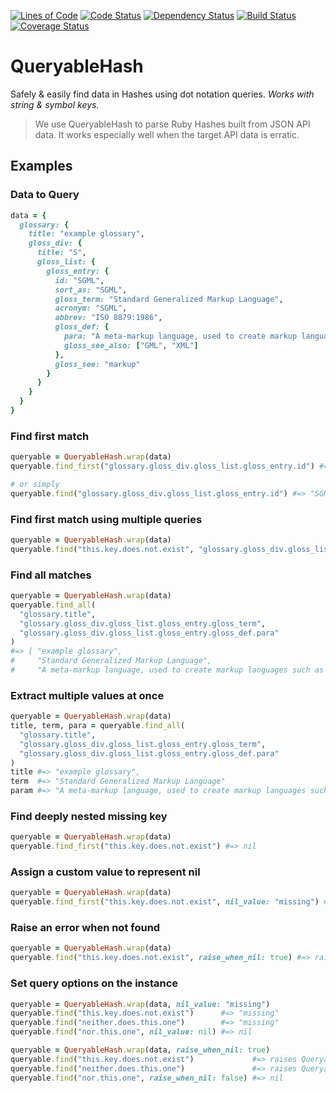 [![Lines of Code](http://img.shields.io/badge/lines_of_code-51-brightgreen.svg?style=flat)](http://blog.codinghorror.com/the-best-code-is-no-code-at-all/)
[![Code Status](http://img.shields.io/codeclimate/github/hopsoft/queryable_hash.svg?style=flat)](https://codeclimate.com/github/hopsoft/queryable_hash)
[![Dependency Status](http://img.shields.io/gemnasium/hopsoft/queryable_hash.svg?style=flat)](https://gemnasium.com/hopsoft/queryable_hash)
[![Build Status](http://img.shields.io/travis/hopsoft/queryable_hash.svg?style=flat)](https://travis-ci.org/hopsoft/queryable_hash)
[![Coverage Status](https://img.shields.io/coveralls/hopsoft/queryable_hash.svg?style=flat)](https://coveralls.io/r/hopsoft/queryable_hash?branch=master)

# QueryableHash

Safely & easily find data in Hashes using dot notation queries.
_Works with string & symbol keys._

> We use QueryableHash to parse Ruby Hashes built from JSON API data.
> It works especially well when the target API data is erratic.

## Examples

### Data to Query

```ruby
data = {
  glossary: {
    title: "example glossary",
    gloss_div: {
      title: "S",
      gloss_list: {
        gloss_entry: {
          id: "SGML",
          sort_as: "SGML",
          gloss_term: "Standard Generalized Markup Language",
          acronym: "SGML",
          abbrev: "ISO 8879:1986",
          gloss_def: {
            para: "A meta-markup language, used to create markup languages such as DocBook.",
            gloss_see_also: ["GML", "XML"]
          },
          gloss_see: "markup"
        }
      }
    }
  }
}
```

### Find first match

```ruby
queryable = QueryableHash.wrap(data)
queryable.find_first("glossary.gloss_div.gloss_list.gloss_entry.id") #=> "SGML"

# or simply
queryable.find("glossary.gloss_div.gloss_list.gloss_entry.id") #=> "SGML"
```

### Find first match using multiple queries

```ruby
queryable = QueryableHash.wrap(data)
queryable.find("this.key.does.not.exist", "glossary.gloss_div.gloss_list.gloss_entry.id") #=> "SGML"
```

### Find all matches

```ruby
queryable = QueryableHash.wrap(data)
queryable.find_all(
  "glossary.title",
  "glossary.gloss_div.gloss_list.gloss_entry.gloss_term",
  "glossary.gloss_div.gloss_list.gloss_entry.gloss_def.para"
)
#=> [ "example glossary",
#     "Standard Generalized Markup Language",
#     "A meta-markup language, used to create markup languages such as DocBook." ]
```

### Extract multiple values at once

```ruby
queryable = QueryableHash.wrap(data)
title, term, para = queryable.find_all(
  "glossary.title",
  "glossary.gloss_div.gloss_list.gloss_entry.gloss_term",
  "glossary.gloss_div.gloss_list.gloss_entry.gloss_def.para"
)
title #=> "example glossary",
term  #=> "Standard Generalized Markup Language"
param #=> "A meta-markup language, used to create markup languages such as DocBook."
```

### Find deeply nested missing key

```ruby
queryable = QueryableHash.wrap(data)
queryable.find_first("this.key.does.not.exist") #=> nil
```

### Assign a custom value to represent nil

```ruby
queryable = QueryableHash.wrap(data)
queryable.find_first("this.key.does.not.exist", nil_value: "missing") #=> "missing"
```

### Raise an error when not found

```ruby
queryable = QueryableHash.wrap(data)
queryable.find("this.key.does.not.exist", raise_when_nil: true) #=> raises QueryableHash::NotFoundError
```

### Set query options on the instance

```ruby
queryable = QueryableHash.wrap(data, nil_value: "missing")
queryable.find("this.key.does.not.exist")      #=> "missing"
queryable.find("neither.does.this.one")        #=> "missing"
queryable.find("nor.this.one", nil_value: nil) #=> nil
```

```ruby
queryable = QueryableHash.wrap(data, raise_when_nil: true)
queryable.find("this.key.does.not.exist")             #=> raises QueryableHash::NotFoundError
queryable.find("neither.does.this.one")               #=> raises QueryableHash::NotFoundError
queryable.find("nor.this.one", raise_when_nil: false) #=> nil
```

